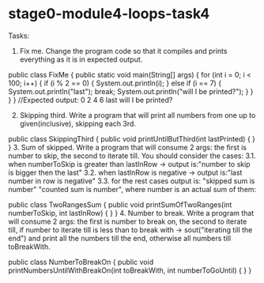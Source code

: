# stage0-module4-loops-task4
Tasks:
1. Fix me.
Change the program code so that it compiles and prints everything as it is in expected output.

public class FixMe {
    public static void main(String[] args) {
        for (int i = 0; i < 100; i++) {
            if (i % 2 == 0) {
                System.out.println(i);
            } else if (i == 7) {
                System.out.println("last");
                break;
                System.out.println("will I be printed?");
            }
        }
    }
}
//Expected output: 0 2 4 6 last will I be printed?

2. Skipping third.
Write a program that will print all numbers from one up to given(inclusive), skipping each 3rd.

public class SkippingThird {
    public void printUntilButThird(int lastPrinted) {
    }
}
3. Sum of skipped.
Write a program that will consume 2 args: the first is number to skip, the second to iterate till. You should consider the cases: 3.1. when numberToSkip is greater than lastInRow -> output is:"number to skip is bigger then the last" 3.2. when lastInRow is negative -> output is:"last number in row is negative" 3.3. for the rest cases output is: "skipped sum is number" "counted sum is number", where number is an actual sum of them:

public class TwoRangesSum {
    public void printSumOfTwoRanges(int numberToSkip, int lastInRow) {
    }
}
4. Number to break.
Write a program that will consume 2 args: the first is number to break on, the second to iterate till, if number to iterate till is less than to break with -> sout("iterating till the end") and print all the numbers till the end, otherwise all numbers till toBreakWith.

public class NumberToBreakOn {
    public void printNumbersUntilWithBreakOn(int toBreakWith, int numberToGoUntil) {
    }
}
